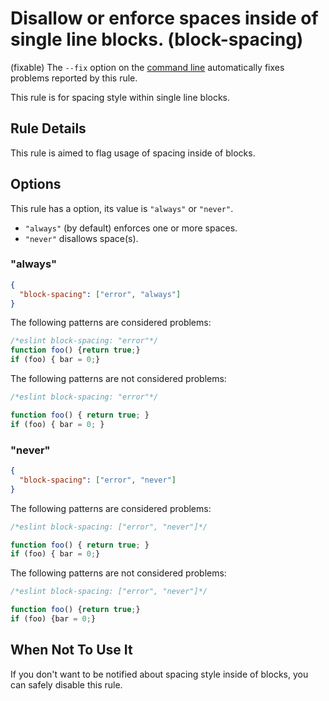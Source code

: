 # Disallow or enforce spaces inside of single line blocks. (block-spacing)

(fixable) The `--fix` option on the [command line](../user-guide/command-line-interface#fix) automatically fixes problems reported by this rule.

This rule is for spacing style within single line blocks.

## Rule Details

This rule is aimed to flag usage of spacing inside of blocks.

## Options

This rule has a option, its value is `"always"` or `"never"`.

- `"always"` (by default) enforces one or more spaces.
- `"never"` disallows space(s).

### "always"

```json
{
  "block-spacing": ["error", "always"]
}
```

The following patterns are considered problems:

```js
/*eslint block-spacing: "error"*/
function foo() {return true;}
if (foo) { bar = 0;}
```

The following patterns are not considered problems:

```js
/*eslint block-spacing: "error"*/

function foo() { return true; }
if (foo) { bar = 0; }
```

### "never"

```json
{
  "block-spacing": ["error", "never"]
}
```

The following patterns are considered problems:

```js
/*eslint block-spacing: ["error", "never"]*/

function foo() { return true; }
if (foo) { bar = 0;}
```

The following patterns are not considered problems:

```js
/*eslint block-spacing: ["error", "never"]*/

function foo() {return true;}
if (foo) {bar = 0;}
```

## When Not To Use It

If you don't want to be notified about spacing style inside of blocks, you can safely disable this rule.
